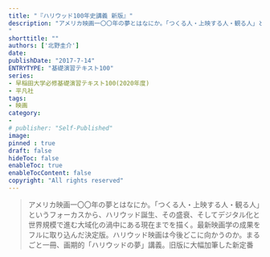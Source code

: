 ```yaml
---
title: "『ハリウッド100年史講義 新版』"
description: "アメリカ映画一〇〇年の夢とはなにか。「つくる人・上映する人・観る人」というフォーカスから、ハリウッド誕生、その盛衰、そしてデジタル化と世界規模で進む大域化の渦中にある現在までを描く。最新映画学の成果をフルに取り込んだ決定版。ハリウッド映画は今後どこに向かうのか。まるごと一冊、画期的「ハリウッドの夢」講義。旧版に大幅加筆した新定番!
"
shorttitle: ""
authors: ['北野圭介']
date: 
publishDate: "2017-7-14"
ENTRYTYPE: "基礎演習テキスト100"
series:
- 早稲田大学必修基礎演習テキスト100(2020年度)
- 平凡社
tags: 
- 映画
category: 
- 
# publisher: "Self-Published"
image: 
pinned : true
draft: false
hideToc: false
enableToc: true
enableTocContent: false
copyright: "All rights reserved"
---
```


>アメリカ映画一〇〇年の夢とはなにか。「つくる人・上映する人・観る人」というフォーカスから、ハリウッド誕生、その盛衰、そしてデジタル化と世界規模で進む大域化の渦中にある現在までを描く。最新映画学の成果をフルに取り込んだ決定版。ハリウッド映画は今後どこに向かうのか。まるごと一冊、画期的「ハリウッドの夢」講義。旧版に大幅加筆した新定番